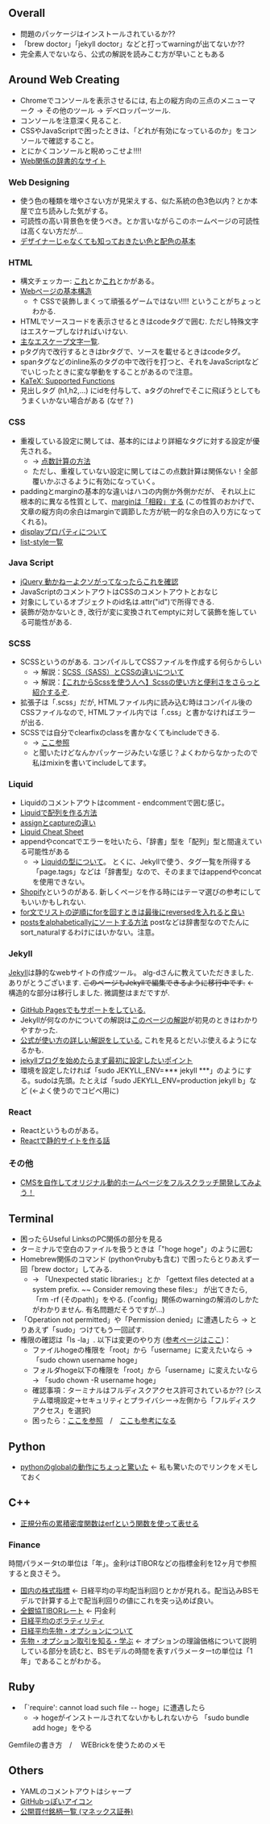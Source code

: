 

## Overall

- 問題のパッケージはインストールされているか??
- 「brew doctor」「jekyll doctor」などと打ってwarningが出てないか??
- 完全素人でないなら、公式の解説を読みこむ方が早いこともある


## Around Web Creating

- Chromeでコンソールを表示させるには, 右上の縦方向の三点のメニューマーク → その他のツール → デベロッパーツール.
- コンソールを注意深く見ること.
- CSSやJavaScriptで困ったときは、「どれが有効になっているのか」をコンソールで確認すること。
- とにかくコンソールと睨めっこせよ!!!!
- [Web関係の辞書的なサイト](https://developer.mozilla.org/ja/docs/Web)


### Web Designing

- 使う色の種類を増やさない方が見栄えする、似た系統の色3色以内？とか本屋で立ち読みした気がする。
- 可読性の高い背景色を使うべき。とか言いながらこのホームページの可読性は高くない方だが...
- [デザイナーじゃなくても知っておきたい色と配色の基本](https://baigie.me/officialblog/2021/01/27/color_theory/)


### HTML

- 構文チェッカー: [これ](http://www.htmllint.net/html-lint/htmllint.html)とか[これ](https://validator.w3.org/)とかがある。
- [Webページの基本構造](https://shu-naka-blog.com/html/tag01/)
  - ↑ CSSで装飾しまくって頑張るゲームではない!!!! ということがちょっとわかる.
- HTMLでソースコードを表示させるときはcodeタグで囲む. ただし特殊文字はエスケープしなければいけない.
- [主なエスケープ文字一覧](https://techacademy.jp/magazine/12553).
- pタグ内で改行するときはbrタグで、ソースを載せるときはcodeタグ。
- spanタグなどのinline系のタグの中で改行を打つと、それをJavaScriptなどでいじったときに変な挙動をすることがあるので注意。
- [KaTeX: Supported Functions](https://katex.org/docs/supported.html)
- 見出しタグ (h1,h2,...) にidを付与して、aタグのhrefでそこに飛ぼうとしてもうまくいかない場合がある (なぜ？)


### CSS

- 重複している設定に関しては、基本的にはより詳細なタグに対する設定が優先される。
  - → [点数計算の方法](https://nelog.jp/specificity-calculator)
  - ただし、重複していない設定に関してはこの点数計算は関係ない！全部覆いかぶさるように有効になっていく。
- paddingとmarginの基本的な違いはハコの内側か外側かだが、
それ以上に根本的に異なる性質として、[marginは「相殺」する](https://web-manabu.com/html-css32/)
(この性質のおかげで、文章の縦方向の余白はmarginで調節した方が統一的な余白の入り方になってくれる)。
- [displayプロパティについて](http://www.htmq.com/style/display.shtml)
- [list-style一覧](http://www.htmq.com/style/list-style-type.shtml)



### Java Script

- [jQuery 動かねーよクソがってなったらこれを確認](https://dezanari.com/jquery-not-work/)
- JavaScriptのコメントアウトはCSSのコメントアウトとおなじ
- 対象にしているオブジェクトのid名は.attr("id")で所得できる.
- 装飾が効かないとき, 改行が変に変換されてemptyに対して装飾を施している可能性がある.



### SCSS

- SCSSというのがある. コンパイルしてCSSファイルを作成する何らからしい
  - → 解説：[SCSS（SASS）とCSSの違いについて](https://blog.maromaro.co.jp/archives/8010)
  - → 解説：[【これからScssを使う人へ】Scssの使い方と便利さをさらっと紹介するぞ](https://qiita.com/mame_hashbill/items/e5f01d0f2523de6a13e5).
- 拡張子は「.scss」だが, HTMLファイル内に読み込む時はコンパイル後のCSSファイルなので, HTMLファイル内では「.css」と書かなければエラーが出る.
- SCSSでは自分でclearfixのclassを書かなくてもincludeできる.
  - → [ここ参照](https://qiita.com/naoyeah/items/e03b01a98a762b78d265)
  - と聞いたけどなんかパッケージみたいな感じ？よくわからなかったので私はmixinを書いてincludeしてます。



### Liquid

- Liquidのコメントアウトはcomment - endcommentで囲む感じ。
- [Liquidで配列を作る方法](https://qiita.com/momonoki1990/items/13f97a23436c142e4c9a)
- [assignとcaptureの違い](https://im-sosleepy.com/webproduction/assign_capture/)
- [Liquid Cheat Sheet](https://www.shopify.com/partners/shopify-cheat-sheet)
- appendやconcatでエラーを吐いたら、「辞書」型を「配列」型と間違えている可能性がある
  - → [Liquidの型について](https://docs.microsoft.com/ja-jp/powerapps/maker/portals/liquid/liquid-types)。
とくに、Jekyllで使う、タグ一覧を所得する「page.tags」などは「辞書型」なので、そのままではappendやconcatを使用できない。
- [Shopify](https://web-guided.com/1240/#:%7E:text=%E3%80%8Cliquid%E3%80%8D%E3%81%A8%E3%81%AF%E3%80%81Shopify,%E3%81%84%E3%81%9F%E8%A8%98%E8%BF%B0%E3%82%92%E3%81%97%E3%81%BE%E3%81%99%E3%80%82)というのがある. 新しくページを作る時にはテーマ選びの参考にしてもいいかもしれない.
- [for文でリストの逆順にforを回すときは最後にreversedを入れると良い](https://templates.supply/sort-jekyll-collection-by-reverse-order-and-limit-results/)
- [postsをalphabeticallyにソートする方法](https://stackoverflow.com/questions/8991995/using-liquid-to-sort-posts-alphabetically) postなどは辞書型なのでたんにsort_naturalするわけにはいかない。注意。


### Jekyll

[Jekyll](http://jekyllrb-ja.github.io/)は静的なwebサイトの作成ツール。
alg-dさんに教えていただきました. ありがとうございます. ~~このページもJekyllで編集できるように移行中です.~~
← 構造的な部分は移行しました. 微調整はまだですが.

- [GitHub Pagesでもサポートをしている.](https://docs.github.com/ja/pages/setting-up-a-github-pages-site-with-jekyll/about-github-pages-and-jekyll)
- Jekyllが何なのかについての解説は[このページの解説](https://www.codegrid.net/articles/jekyll-1/)が初見のときはわかりやすかった.
- [公式が使い方の詳しい解説をしている.](https://jekylltips-ja.github.io/) これを見るとだいぶ使えるようになるかも.
- [jekyllブログを始めたらまず最初に設定したいポイント](https://oshou.github.io/jekyll-blog-point/)
- 環境を設定したければ「sudo JEKYLL_ENV=\*\*\* jekyll \*\*\*」のようにする。sudoは先頭。たとえば「sudo JEKYLL_ENV=production jekyll b」など (←よく使うのでコピペ用に)


### React

- Reactというものがある。
- [Reactで静的サイトを作る話](https://nulab.com/ja/blog/typetalk/how-to-make-website-with-react-static/)


### その他

- [CMSを自作してオリジナル動的ホームページをフルスクラッチ開発してみよう！](https://denkenmusic.com/cms%E3%82%92%E8%87%AA%E4%BD%9C%E3%81%97%E3%81%A6%E3%82%AA%E3%83%AA%E3%82%B8%E3%83%8A%E3%83%AB%E5%8B%95%E7%9A%84%E3%83%9B%E3%83%BC%E3%83%A0%E3%83%9A%E3%83%BC%E3%82%B8%E3%82%92%E3%83%95%E3%83%AB/)


## Terminal

- 困ったらUseful LinksのPC関係の部分を見る
- ターミナルで空白のファイルを扱うときは「"hoge hoge"」のように囲む
- Homebrew関係のコマンド (pythonやrubyも含む) で困ったらとりあえず一回「brew doctor」してみる.
  - → 「Unexpected static libraries:」とか
「gettext files detected at a system prefix. ~~ Consider removing these files:」
が出てきたら, 「rm -rf (そのpath)」をやる.
(「config」関係のwarningの解消のしかたがわかりません. 有名問題だそうですが...)
- 「Operation not permitted」や「Permission denied」に遭遇したら → とりあえず「sudo」つけてもう一回試す.
- 権限の確認は「ls -la」. 以下は変更のやり方 ([参考ページはここ](https://dara-blog.com/about-rails-error01))：
  - ファイルhogeの権限を「root」から「username」に変えたいなら → 「sudo chown username hoge」
  - フォルダhoge以下の権限を「root」から「username」に変えたいなら → 「sudo chown -R username hoge」
  - 確認事項：ターミナルはフルディスクアクセス許可されているか?? (システム環境設定→セキュリティとプライバシー→左側から「フルディスクアクセス」を選択)
  - 困ったら：[ここを参照](https://w3g.jp/apple/sip-disable/)　/　[ここも参考になる](https://dara-blog.com/about-rails-error01)




## Python

- [pythonのglobalの動作にちょっと驚いた](https://qiita.com/studio_haneya/items/dc072d4329fcacfaac2a) ← 私も驚いたのでリンクをメモしておく



## C++

- [正規分布の累積密度関数はerfという関数を使って表せる](https://cpprefjp.github.io/reference/cmath/erf.html)

### Finance

時間パラメータtの単位は「年」。金利rはTIBORなどの指標金利を12ヶ月で参照すると良さそう。

- [国内の株式指標](https://www.nikkei.com/markets/kabu/japanidx/) ← 日経平均の平均配当利回りとかが見れる。配当込みBSモデルで計算する上で配当利回りの値にこれを突っ込めば良い。
- [全銀協TIBORレート](https://www.jbatibor.or.jp/rate/) ← 円金利
- [日経平均のボラティリティ](https://indexes.nikkei.co.jp/nkave/index/profile?idx=nk225vi)
- [日経平均先物・オプションについて](https://www.jpx.co.jp/markets/derivatives/index.html)
- [先物・オプション取引を知る・学ぶ](https://www.jpx.co.jp/learning/derivatives/index.html) ← オプションの理論価格について説明している部分を読むと、BSモデルの時間を表すパラメーターtの単位は「1年」であることがわかる。


## Ruby

- 「`require': cannot load such file -- hoge」に遭遇したら
  - → hogeがインストールされてないかもしれないから 「sudo bundle add hoge」をやる

Gemfileの書き方　/　 WEBrickを使うためのメモ

## Others

- YAMLのコメントアウトはシャープ
- [GitHubっぽいアイコン](https://primer.style/octicons/)
- [公開買付銘柄一覧 (マネックス証券) ](https://mst.monex.co.jp/mst/servlet/ITS/info/Tob)
